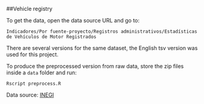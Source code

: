 ##Vehicle registry

To get the data, open the data source URL and go to:

`Indicadores/Por fuente-proyecto/Registros administrativos/Estadísticas de Vehículos de Motor Registrados`

There are several versions for the same dataset, the English tsv version was used for this project.

To produce the preprocessed version from raw data, store the zip files inside a `data` folder and run:

`Rscript preprocess.R`

Data source: [INEGI](http://www3.inegi.org.mx/sistemas/descarga/)